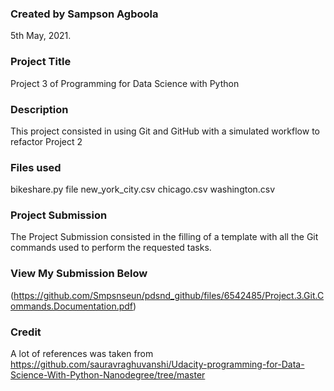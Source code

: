 ### Created by Sampson Agboola
5th May, 2021.

### Project Title
Project 3 of Programming for Data Science with Python

### Description
This project consisted in using Git and GitHub with a simulated workflow to refactor Project 2

### Files used
bikeshare.py file
new_york_city.csv
chicago.csv
washington.csv

### Project Submission
The Project Submission consisted in the filling of a template with all the Git commands used to perform the requested tasks.

### View My Submission Below
(https://github.com/Smpsnseun/pdsnd_github/files/6542485/Project.3.Git.Commands.Documentation.pdf)

### Credit
A lot of references was taken from https://github.com/sauravraghuvanshi/Udacity-programming-for-Data-Science-With-Python-Nanodegree/tree/master

